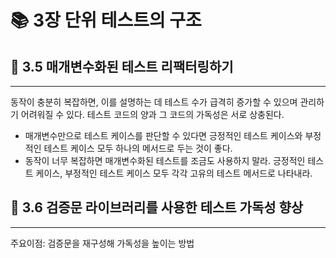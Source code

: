 # 📚 3장 단위 테스트의 구조

## 📖 3.5 매개변수화된 테스트 리팩터링하기

___
동작이 충분히 복잡하면, 이를 설명하는 데 테스트 수가 급격히 증가할 수 있으며 관리하기 어려워질 수 있다. 테스트 코드의 양과 그 코드의 가독성은 서로 상충된다.

- 매개변수만으로 테스트 케이스를 판단할 수 있다면 긍정적인 테스트 케이스와 부정적인 테스트 케이스 모두 하나의 메서드로 두는 것이 좋다.
- 동작이 너무 복잡하면 매개변수화된 테스트를 조금도 사용하지 말라.
긍정적인 테스트 케이스, 부정적인 테스트 케이스 모두 각각 고유의 테스트 메서드로 나타내라.

## 📖 3.6 검증문 라이브러리를 사용한 테스트 가독성 향상

___
주요이점: 검증문을 재구성해 가독성을 높이는 방법
